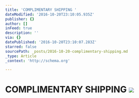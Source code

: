 ```yaml
---
title: 'COMPLIMENTARY SHIPPING '
dateModified: '2016-10-20T23:10:05.935Z'
publisher: {}
author: []
inFeed: true
description: ''
via: {}
datePublished: '2016-10-20T23:10:07.283Z'
starred: false
sourcePath: _posts/2016-10-20-complimentary-shipping.md
_type: Article
_context: 'http://schema.org'

---
```

# COMPLIMENTARY SHIPPING ![](https://the-grid-user-content.s3-us-west-2.amazonaws.com/f104e44a-3258-48a8-b4b0-d8c48df9da8e.gif)